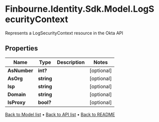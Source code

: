 # Finbourne.Identity.Sdk.Model.LogSecurityContext
Represents a LogSecurityContext resource in the Okta API

## Properties

Name | Type | Description | Notes
------------ | ------------- | ------------- | -------------
**AsNumber** | **int?** |  | [optional] 
**AsOrg** | **string** |  | [optional] 
**Isp** | **string** |  | [optional] 
**Domain** | **string** |  | [optional] 
**IsProxy** | **bool?** |  | [optional] 

[Back to Model list](../README.md#documentation-for-models) &#8226; [Back to API list](../README.md#documentation-for-api-endpoints) &#8226; [Back to README](../README.md)

